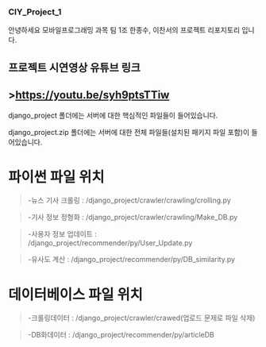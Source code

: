 ### CIY_Project_1 ###

안녕하세요 모바일프로그래밍 과목 팀 1조 한종수, 이찬서의 프로젝트 리포지토리 입니다.

## 프로젝트 시연영상 유튜브 링크 ##
## >https://youtu.be/syh9ptsTTiw ##

django_project 폴더에는 서버에 대한 핵심적인 파일들이 들어있습니다.

django_project.zip 폴더에는 서버에 대한 전체 파일들(설치된 패키지 파일 포함)이 들어있습니다.

# 파이썬 파일 위치 #
>-뉴스 기사 크롤링 : /django_project/crawler/crawling/crolling.py

>-기사 정보 정형화 : /django_project/crawler/crawling/Make_DB.py

>-사용자 정보 업데이트 : /django_project/recommender/py/User_Update.py

>-유사도 계산 : /django_project/recommender/py/DB_similarity.py

# 데이터베이스 파일 위치 #  
>-크롤링데이터 : /django_project/crawler/crawed(업로드 문제로 파일 삭제)

>-DB화데이터 : /django_project/recommender/py/articleDB
